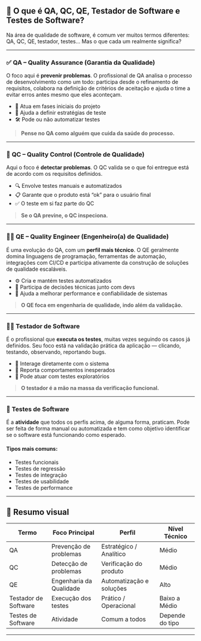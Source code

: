 
## 📄 **O que é QA, QC, QE, Testador de Software e Testes de Software?**

Na área de qualidade de software, é comum ver muitos termos diferentes: QA, QC, QE, testador, testes... Mas o que cada um realmente significa?

---

### ✅ **QA – Quality Assurance (Garantia da Qualidade)**

O foco aqui é **prevenir problemas**. O profissional de QA analisa o processo de desenvolvimento como um todo: participa desde o refinamento de requisitos, colabora na definição de critérios de aceitação e ajuda o time a evitar erros antes mesmo que eles aconteçam.

* 📌 Atua em fases iniciais do projeto
* 🧠 Ajuda a definir estratégias de teste
* 🛠 Pode ou não automatizar testes

> **Pense no QA como alguém que cuida da saúde do processo.**

---

### 🧪 **QC – Quality Control (Controle de Qualidade)**

Aqui o foco é **detectar problemas**. O QC valida se o que foi entregue está de acordo com os requisitos definidos.

* 🔍 Envolve testes manuais e automatizados
* 📋 Garante que o produto está “ok” para o usuário final
* ✅ O teste em si faz parte do QC

> **Se o QA previne, o QC inspeciona.**

---

### 👩‍💻 **QE – Quality Engineer (Engenheiro(a) de Qualidade)**

É uma evolução do QA, com um **perfil mais técnico**. O QE geralmente domina linguagens de programação, ferramentas de automação, integrações com CI/CD e participa ativamente da construção de soluções de qualidade escaláveis.

* ⚙️ Cria e mantém testes automatizados
* 🧩 Participa de decisões técnicas junto com devs
* 🚀 Ajuda a melhorar performance e confiabilidade de sistemas

> **O QE foca em engenharia de qualidade, indo além da validação.**

---

### 👨‍🔧 **Testador de Software**

É o profissional que **executa os testes**, muitas vezes seguindo os casos já definidos. Seu foco está na validação prática da aplicação — clicando, testando, observando, reportando bugs.

* 📲 Interage diretamente com o sistema
* 📝 Reporta comportamentos inesperados
* 🧭 Pode atuar com testes exploratórios

> **O testador é a mão na massa da verificação funcional.**

---

### 🔁 **Testes de Software**

É a **atividade** que todos os perfis acima, de alguma forma, praticam. Pode ser feita de forma manual ou automatizada e tem como objetivo identificar se o software está funcionando como esperado.

#### Tipos mais comuns:

* Testes funcionais
* Testes de regressão
* Testes de integração
* Testes de usabilidade
* Testes de performance

---

## 🧠 **Resumo visual**

| Termo                | Foco Principal          | Perfil                   | Nível Técnico   |
| -------------------- | ----------------------- | ------------------------ | --------------- |
| QA                   | Prevenção de problemas  | Estratégico / Analítico  | Médio           |
| QC                   | Detecção de problemas   | Verificação do produto   | Médio           |
| QE                   | Engenharia da Qualidade | Automatização e soluções | Alto            |
| Testador de Software | Execução dos testes     | Prático / Operacional    | Baixo a Médio   |
| Testes de Software   | Atividade               | Comum a todos            | Depende do tipo |

---
